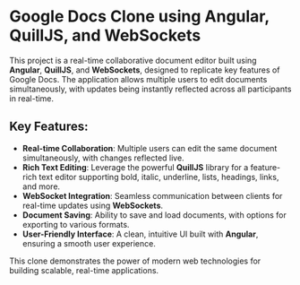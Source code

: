 # Google Docs Clone using Angular, QuillJS, and WebSockets

This project is a real-time collaborative document editor built using **Angular**, **QuillJS**, and **WebSockets**, designed to replicate key features of Google Docs. The application allows multiple users to edit documents simultaneously, with updates being instantly reflected across all participants in real-time.

## Key Features:
- **Real-time Collaboration**: Multiple users can edit the same document simultaneously, with changes reflected live.
- **Rich Text Editing**: Leverage the powerful **QuillJS** library for a feature-rich text editor supporting bold, italic, underline, lists, headings, links, and more.
- **WebSocket Integration**: Seamless communication between clients for real-time updates using **WebSockets**.
- **Document Saving**: Ability to save and load documents, with options for exporting to various formats.
- **User-Friendly Interface**: A clean, intuitive UI built with **Angular**, ensuring a smooth user experience.

This clone demonstrates the power of modern web technologies for building scalable, real-time applications.
